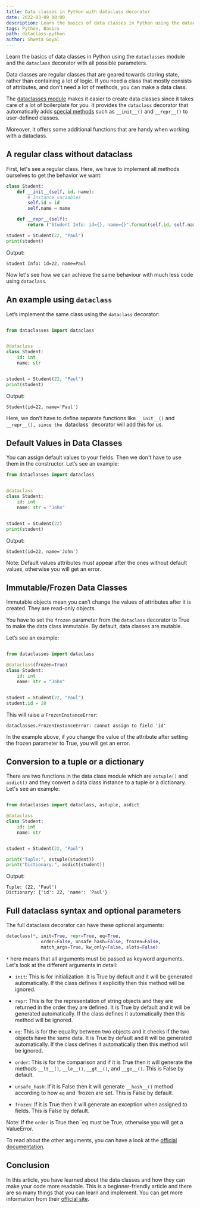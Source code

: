 ```yaml
---
title: Data classes in Python with dataclass decorator
date: 2022-03-09 00:00
description: Learn the basics of data classes in Python using the dataclasses module and the dataclass decorator with all possible parameters.
tags: Python, Basics
path: dataclass-python
author: Shweta Goyal
---
```


Learn the basics of data classes in Python using the `dataclasses` module and the `dataclass` decorator with all possible parameters.

Data classes are regular classes that are geared towards storing state, rather than containing a lot of logic. If you need a class that mostly consists of attributes, and don't need a lot of methods, you can make a data class.

The [dataclasses module](https://docs.python.org/3/library/dataclasses.html) makes it easier to create data classes since it takes care of a lot of boilerplate for you. It provides the `dataclass` decorator that automatically adds [special methods](https://docs.python.org/3/glossary.html#term-special-method) such as `__init__()` and `__repr__()` to user-defined classes.

Moreover, it offers some additional functions that are handy when working with a dataclass.

## A regular class without dataclass

First, let's see a regular class. Here, we have to implement all methods ourselves to get the behavior we want:

```python
class Student:
    def __init__(self, id, name):
        # Instance variables
        self.id = id
        self.name = name

    def __repr__(self):
        return ("Student Info: id={}, name={}".format(self.id, self.name))

student = Student(22, "Paul")
print(student)
```

Output:

```console
Student Info: id=22, name=Paul
```

Now let's see how we can achieve the same behaviour with much less code using `dataclass`.

## An example using `dataclass`

Let’s implement the same class using the `dataclass` decorator:

```python

from dataclasses import dataclass


@dataclass
class Student:
    id: int
    name: str


student = Student(22, "Paul")
print(student)
```

Output:

```console
Student(id=22, name='Paul')
```

Here, we don’t have to define separate functions like `__init__()` and `__repr__(), since the `dataclass` decorator will add this for us.


## Default Values in Data Classes

You can assign default values to your fields. Then we don't have to use them in the constructor. Let’s see an example:

```python
from dataclasses import dataclass


@dataclass
class Student:
    id: int 
    name: str = "John"


student = Student(22)
print(student)
```

Output:

```console
Student(id=22, name='John')
```

Note: Default values attributes must appear after the ones without default values, otherwise you will get an error.

## Immutable/Frozen Data Classes

Immutable objects mean you can’t change the values of attributes after it is created. They are read-only objects.

You have to set the `frozen` parameter from the `dataclass` decorator to True to make the data class immutable. By default, data classes are mutable.

Let’s see an example:

```python

from dataclasses import dataclass

@dataclass(frozen=True)
class Student:
    id: int 
    name: str = "John"


student = Student(22, "Paul")
student.id = 20
```

This will raise a `FrozenInstanceError`:

```console
dataclasses.FrozenInstanceError: cannot assign to field 'id'
```

In the example above, if you change the value of the attribute after setting the frozen parameter to True, you will get an error.

## Conversion to a tuple or a dictionary

There are two functions in the data class module which are `astuple()` and `asdict()` and they convert a data class instance to a tuple or a dictionary. Let's see an example:

```python

from dataclasses import dataclass, astuple, asdict

@dataclass
class Student:
    id: int 
    name: str 


student = Student(22, "Paul")

print("Tuple:", astuple(student))
print("Dictionary:", asdict(student))
```

Output:

```console
Tuple: (22, 'Paul')
Dictionary: {'id': 22, 'name': 'Paul'}
```

## Full dataclass syntax and optional parameters

The full dataclass decorator can have these optional arguments:

```python
dataclass(*, init=True, repr=True, eq=True,
             order=False, unsafe_hash=False, frozen=False,
             match_args=True, kw_only=False, slots=False)
```

`*` here means that all arguments must be passed as keyword arguments. Let's look at the different arguments in detail:

- `init`: This is for initialization. It is True by default and it will be generated automatically. If the class defines it explicitly then this method will be ignored.

- `repr`: This is for the representation of string objects and they are returned in the order they are defined. It is True by default and it will be generated automatically. If the class defines it automatically then this method will be ignored.

- `eq`: This is for the equality between two objects and it checks if the two objects have the same data. It is True by default and it will be generated automatically. If the class defines it automatically then this method will be ignored.

- `order`: This is for the comparison and if it is True then it will generate the methods `__lt__()`, `__le__()`, `__gt__()`, and `__ge__()`. This is False by default.

- `unsafe_hash`: If it is False then it will generate `__hash__()` method according to how `eq` and `frozen are set. This is False by default.

- `frozen`: If it is True then it will generate an exception when assigned to fields. This is False by default.

Note: If the `order` is True then `eq must be True, otherwise you will get a ValueError.

To read about the other arguments, you can have a look at the [official documentation](https://docs.python.org/3/library/dataclasses.html#dataclasses.dataclass).

## Conclusion

In this article, you have learned about the data classes and how they can make your code more readable. This is a beginner-friendly article and there are so many things that you can learn and implement. You can get more information from their [official site](https://docs.python.org/3/library/dataclasses.html).
